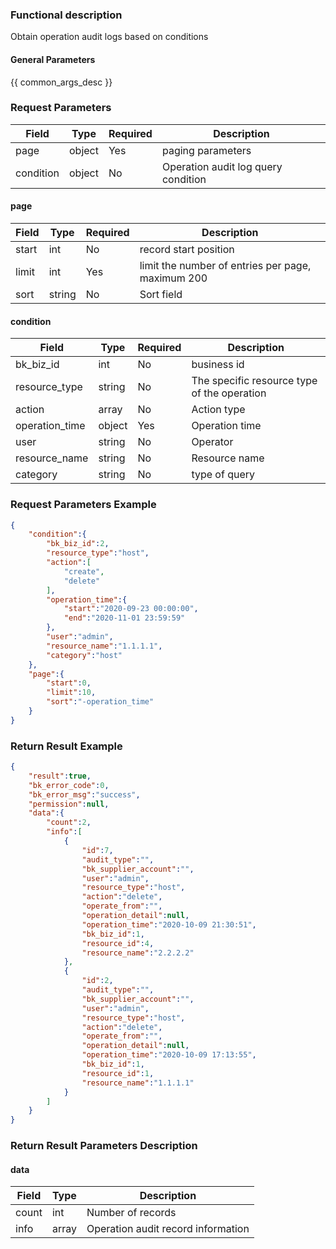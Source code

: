 ### Functional description

 Obtain operation audit logs based on conditions

#### General Parameters

{{ common_args_desc }}

### Request Parameters

| Field | Type | Required | Description |
|---------------------|------------|--------|-----------------------------|
| page | object | Yes | paging parameters |
| condition | object | No | Operation audit log query condition |

#### page

| Field | Type | Required | Description |
|-----------|------------|--------|----------------------|
| start | int | No | record start position |
| limit | int | Yes | limit the number of entries per page, maximum 200 |
| sort | string | No | Sort field |

#### condition

| Field | Type | Required | Description |
|-----------|------------|--------|------------|
| bk_biz_id | int | No | business id |
| resource_type |string | No | The specific resource type of the operation |
| action | array | No | Action type |
| operation_time | object | Yes | Operation time |
| user | string | No | Operator |
| resource_name | string | No | Resource name |
| category | string | No | type of query |

### Request Parameters Example

```json
{
    "condition":{
        "bk_biz_id":2,
        "resource_type":"host",
        "action":[
            "create",
            "delete"
        ],
        "operation_time":{
            "start":"2020-09-23 00:00:00",
            "end":"2020-11-01 23:59:59"
        },
        "user":"admin",
        "resource_name":"1.1.1.1",
        "category":"host"
    },
    "page":{
        "start":0,
        "limit":10,
        "sort":"-operation_time"
    }
}
```

### Return Result Example

```json
{
    "result":true,
    "bk_error_code":0,
    "bk_error_msg":"success",
    "permission":null,
    "data":{
        "count":2,
        "info":[
            {
                "id":7,
                "audit_type":"",
                "bk_supplier_account":"",
                "user":"admin",
                "resource_type":"host",
                "action":"delete",
                "operate_from":"",
                "operation_detail":null,
                "operation_time":"2020-10-09 21:30:51",
                "bk_biz_id":1,
                "resource_id":4,
                "resource_name":"2.2.2.2"
            },
            {
                "id":2,
                "audit_type":"",
                "bk_supplier_account":"",
                "user":"admin",
                "resource_type":"host",
                "action":"delete",
                "operate_from":"",
                "operation_detail":null,
                "operation_time":"2020-10-09 17:13:55",
                "bk_biz_id":1,
                "resource_id":1,
                "resource_name":"1.1.1.1"
            }
        ]
    }
}
```

### Return Result Parameters Description

#### data

| Field | Type | Description |
|-----------|-----------|--------------|
| count | int | Number of records |
| info | array | Operation audit record information |